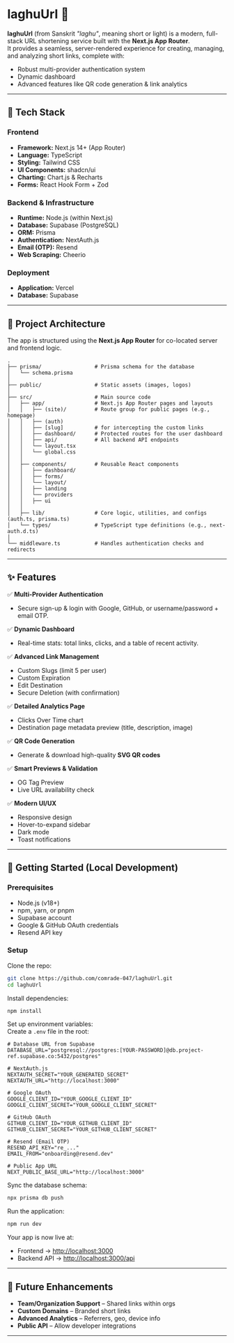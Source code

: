 # laghuUrl 🚀

**laghuUrl** (from Sanskrit *"laghu"*, meaning short or light) is a modern, full-stack URL shortening service built with the **Next.js App Router**.  
It provides a seamless, server-rendered experience for creating, managing, and analyzing short links, complete with:

- Robust multi-provider authentication system
- Dynamic dashboard
- Advanced features like QR code generation & link analytics

---

## 🔧 Tech Stack

### Frontend
- **Framework:** Next.js 14+ (App Router)
- **Language:** TypeScript
- **Styling:** Tailwind CSS
- **UI Components:** shadcn/ui
- **Charting:** Chart.js & Recharts
- **Forms:** React Hook Form + Zod

### Backend & Infrastructure
- **Runtime:** Node.js (within Next.js)
- **Database:** Supabase (PostgreSQL)
- **ORM:** Prisma
- **Authentication:** NextAuth.js
- **Email (OTP):** Resend
- **Web Scraping:** Cheerio

### Deployment
- **Application:** Vercel
- **Database:** Supabase

---

## 📁 Project Architecture

The app is structured using the **Next.js App Router** for co-located server and frontend logic.

```
.
├── prisma/                 # Prisma schema for the database
│   └── schema.prisma
│
├── public/                 # Static assets (images, logos)
│
├── src/                    # Main source code
│   ├── app/                # Next.js App Router pages and layouts
│   │   ├── (site)/         # Route group for public pages (e.g., homepage)
│   │   ├── (auth)
│   │   ├── [slug]          # for intercepting the custom links 
│   │   ├── dashboard/      # Protected routes for the user dashboard
│   │   ├── api/            # All backend API endpoints
│   │   └── layout.tsx   
│   │   └── global.css      
│   │
│   ├── components/         # Reusable React components
│   │   ├── dashboard/
│   │   ├── forms/
│   │   └── layout/
│   │   ├── landing
│   │   └── providers
│   │   ├── ui
│   │
│   ├── lib/                # Core logic, utilities, and configs (auth.ts, prisma.ts)
│   └── types/              # TypeScript type definitions (e.g., next-auth.d.ts)
│
└── middleware.ts           # Handles authentication checks and redirects
```

---

## ✨ Features

✅ **Multi-Provider Authentication**  
- Secure sign-up & login with Google, GitHub, or username/password + email OTP.

✅ **Dynamic Dashboard**  
- Real-time stats: total links, clicks, and a table of recent activity.

✅ **Advanced Link Management**  
- Custom Slugs (limit 5 per user)  
- Custom Expiration  
- Edit Destination  
- Secure Deletion (with confirmation)

✅ **Detailed Analytics Page**  
- Clicks Over Time chart  
- Destination page metadata preview (title, description, image)

✅ **QR Code Generation**  
- Generate & download high-quality **SVG QR codes**

✅ **Smart Previews & Validation**  
- OG Tag Preview  
- Live URL availability check

✅ **Modern UI/UX**  
- Responsive design  
- Hover-to-expand sidebar  
- Dark mode  
- Toast notifications

---

## 🚀 Getting Started (Local Development)

### Prerequisites
- Node.js (v18+)
- npm, yarn, or pnpm
- Supabase account
- Google & GitHub OAuth credentials
- Resend API key

### Setup

Clone the repo:
```bash
git clone https://github.com/comrade-047/laghuUrl.git
cd laghuUrl
```

Install dependencies:
```bash
npm install
```

Set up environment variables:  
Create a `.env` file in the root:

```env
# Database URL from Supabase
DATABASE_URL="postgresql://postgres:[YOUR-PASSWORD]@db.project-ref.supabase.co:5432/postgres"

# NextAuth.js
NEXTAUTH_SECRET="YOUR_GENERATED_SECRET"
NEXTAUTH_URL="http://localhost:3000"

# Google OAuth
GOOGLE_CLIENT_ID="YOUR_GOOGLE_CLIENT_ID"
GOOGLE_CLIENT_SECRET="YOUR_GOOGLE_CLIENT_SECRET"

# GitHub OAuth
GITHUB_CLIENT_ID="YOUR_GITHUB_CLIENT_ID"
GITHUB_CLIENT_SECRET="YOUR_GITHUB_CLIENT_SECRET"

# Resend (Email OTP)
RESEND_API_KEY="re_..."
EMAIL_FROM="onboarding@resend.dev"

# Public App URL
NEXT_PUBLIC_BASE_URL="http://localhost:3000"
```

Sync the database schema:
```bash
npx prisma db push
```

Run the application:
```bash
npm run dev
```

Your app is now live at:

- Frontend → [http://localhost:3000](http://localhost:3000)  
- Backend API → [http://localhost:3000/api](http://localhost:3000/api)

---

## 🧪 Future Enhancements
- **Team/Organization Support** – Shared links within orgs  
- **Custom Domains** – Branded short links  
- **Advanced Analytics** – Referrers, geo, device info  
- **Public API** – Allow developer integrations  

---

